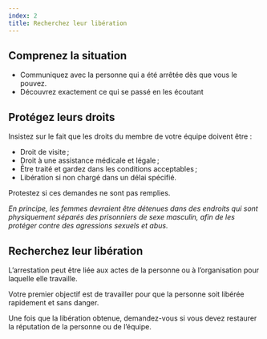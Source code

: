 ```yaml
---
index: 2
title: Recherchez leur libération
---
```

## Comprenez la situation

*   Communiquez avec la personne qui a été arrêtée dès que vous le pouvez.
*   Découvrez exactement ce qui se passé en les écoutant

## Protégez leurs droits

Insistez sur le fait que les droits du membre de votre équipe doivent être :

*   Droit de visite ;
*   Droit à une assistance médicale et légale ;
*   Être traité et gardez dans les conditions acceptables ;
*   Libération si non chargé dans un délai spécifié.

Protestez si ces demandes ne sont pas remplies.

*En principe, les femmes devraient être détenues
dans des endroits qui sont physiquement séparés
des prisonniers de sexe masculin, afin de les protéger contre des
agressions sexuels et abus.*

## Recherchez leur libération

L’arrestation peut être liée aux actes de la personne ou à l’organisation pour laquelle elle travaille.

Votre premier objectif est de travailler pour que la personne soit libérée rapidement et sans danger.

Une fois que la libération obtenue, demandez-vous si vous devez restaurer la réputation de la personne ou de l’équipe.